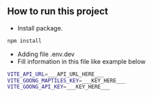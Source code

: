 ## How to run this project
- Install package.
```sh
npm install
```
- Adding file .env.dev
- Fill information in this file like example below 
```sh
VITE_API_URL=___API_URL_HERE___
VITE_GOONG_MAPTILES_KEY=___KEY_HERE___
VITE_GOONG_API_KEY=___KEY_HERE___
```
